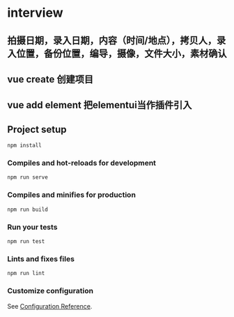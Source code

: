 # interview
## 拍摄日期，录入日期，内容（时间/地点），拷贝人，录入位置，备份位置，编导，摄像，文件大小，素材确认
## vue create  创建项目
## vue add element 把elementui当作插件引入

## Project setup
```
npm install
```

### Compiles and hot-reloads for development
```
npm run serve
```

### Compiles and minifies for production
```
npm run build
```

### Run your tests
```
npm run test
```

### Lints and fixes files
```
npm run lint
```

### Customize configuration
See [Configuration Reference](https://cli.vuejs.org/config/).

